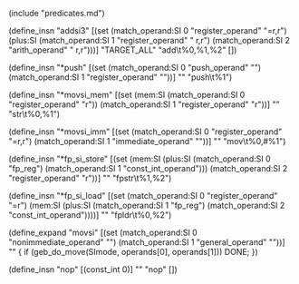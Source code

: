(include "predicates.md")

(define_insn "addsi3"
  [(set (match_operand:SI          0 "register_operand" "=r,r")
	(plus:SI (match_operand:SI 1 "register_operand" " r,r")
		 (match_operand:SI 2 "arith_operand"    " r,r")))]
  "TARGET_ALL"
  "add\t%0,%1,%2"
  [])

(define_insn "*push"
  [(set (match_operand:SI 0 "push_operand" "")
	(match_operand:SI 1 "register_operand" ""))]
  ""
  "push\t%1")

(define_insn "*movsi_mem"
    [(set (mem:SI (match_operand:SI 0 "register_operand" "r"))
          (match_operand:SI 1 "register_operand" "r"))]
    ""
    "str\t%0,%1")

(define_insn "*movsi_imm"
    [(set (match_operand:SI 0 "register_operand" "=r,r")
          (match_operand:SI 1 "immediate_operand" ""))]
    ""
    "mov\t%0,#%1")

(define_insn "*fp_si_store"
    [(set (mem:SI (plus:SI (match_operand:SI 0 "fp_reg")
                  (match_operand:SI 1 "const_int_operand")))
          (match_operand:SI 2 "register_operand" "r"))]
    ""
    "fpstr\t%1,%2")


(define_insn "*fp_si_load"
    [(set (match_operand:SI 0 "register_operand" "=r")
          (mem:SI (plus:SI (match_operand:SI 1 "fp_reg")
                  (match_operand:SI 2 "const_int_operand"))))]
    ""
    "fpldr\t%0,%2")

(define_expand "movsi"
  [(set (match_operand:SI 0 "nonimmediate_operand" "")
        (match_operand:SI 1 "general_operand" ""))]
  ""
{
    if (geb_do_move(SImode, operands[0], operands[1]))
        DONE;
})

(define_insn "nop"
  [(const_int 0)]
  ""
  "nop"
  [])

